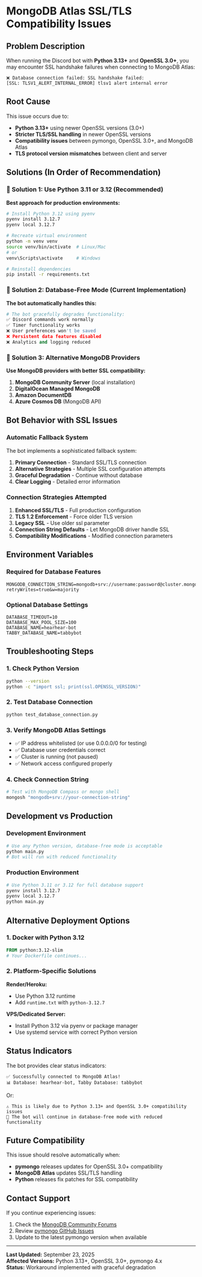 # MongoDB Atlas SSL/TLS Compatibility Issues

## Problem Description

When running the Discord bot with **Python 3.13+** and **OpenSSL 3.0+**, you may encounter SSL handshake failures when connecting to MongoDB Atlas:

```
❌ Database connection failed: SSL handshake failed: 
[SSL: TLSV1_ALERT_INTERNAL_ERROR] tlsv1 alert internal error
```

## Root Cause

This issue occurs due to:
- **Python 3.13+** using newer OpenSSL versions (3.0+)
- **Stricter TLS/SSL handling** in newer OpenSSL versions
- **Compatibility issues** between pymongo, OpenSSL 3.0+, and MongoDB Atlas
- **TLS protocol version mismatches** between client and server

## Solutions (In Order of Recommendation)

### 🥇 Solution 1: Use Python 3.11 or 3.12 (Recommended)

**Best approach for production environments:**

```bash
# Install Python 3.12 using pyenv
pyenv install 3.12.7
pyenv local 3.12.7

# Recreate virtual environment
python -m venv venv
source venv/bin/activate  # Linux/Mac
# or
venv\Scripts\activate     # Windows

# Reinstall dependencies
pip install -r requirements.txt
```

### 🥈 Solution 2: Database-Free Mode (Current Implementation)

**The bot automatically handles this:**

```python
# The bot gracefully degrades functionality:
✅ Discord commands work normally
✅ Timer functionality works
❌ User preferences won't be saved
❌ Persistent data features disabled
❌ Analytics and logging reduced
```

### 🥉 Solution 3: Alternative MongoDB Providers

**Use MongoDB providers with better SSL compatibility:**

1. **MongoDB Community Server** (local installation)
2. **DigitalOcean Managed MongoDB**
3. **Amazon DocumentDB**
4. **Azure Cosmos DB** (MongoDB API)

## Bot Behavior with SSL Issues

### Automatic Fallback System

The bot implements a sophisticated fallback system:

1. **Primary Connection** - Standard SSL/TLS connection
2. **Alternative Strategies** - Multiple SSL configuration attempts
3. **Graceful Degradation** - Continue without database
4. **Clear Logging** - Detailed error information

### Connection Strategies Attempted

1. **Enhanced SSL/TLS** - Full production configuration
2. **TLS 1.2 Enforcement** - Force older TLS version
3. **Legacy SSL** - Use older ssl parameter
4. **Connection String Defaults** - Let MongoDB driver handle SSL
5. **Compatibility Modifications** - Modified connection parameters

## Environment Variables

### Required for Database Features
```env
MONGODB_CONNECTION_STRING=mongodb+srv://username:password@cluster.mongodb.net/dbname?retryWrites=true&w=majority
```

### Optional Database Settings
```env
DATABASE_TIMEOUT=10
DATABASE_MAX_POOL_SIZE=100
DATABASE_NAME=hearhear-bot
TABBY_DATABASE_NAME=tabbybot
```

## Troubleshooting Steps

### 1. Check Python Version
```bash
python --version
python -c "import ssl; print(ssl.OPENSSL_VERSION)"
```

### 2. Test Database Connection
```bash
python test_database_connection.py
```

### 3. Verify MongoDB Atlas Settings
- ✅ IP address whitelisted (or use 0.0.0.0/0 for testing)
- ✅ Database user credentials correct
- ✅ Cluster is running (not paused)
- ✅ Network access configured properly

### 4. Check Connection String
```bash
# Test with MongoDB Compass or mongo shell
mongosh "mongodb+srv://your-connection-string"
```

## Development vs Production

### Development Environment
```bash
# Use any Python version, database-free mode is acceptable
python main.py
# Bot will run with reduced functionality
```

### Production Environment
```bash
# Use Python 3.11 or 3.12 for full database support
pyenv install 3.12.7
pyenv local 3.12.7
python main.py
```

## Alternative Deployment Options

### 1. Docker with Python 3.12
```dockerfile
FROM python:3.12-slim
# Your Dockerfile continues...
```

### 2. Platform-Specific Solutions

**Render/Heroku:**
- Use Python 3.12 runtime
- Add `runtime.txt` with `python-3.12.7`

**VPS/Dedicated Server:**
- Install Python 3.12 via pyenv or package manager
- Use systemd service with correct Python version

## Status Indicators

The bot provides clear status indicators:

```
✅ Successfully connected to MongoDB Atlas!
📊 Database: hearhear-bot, Tabby Database: tabbybot
```

Or:

```
⚠️ This is likely due to Python 3.13+ and OpenSSL 3.0+ compatibility issues
🔄 The bot will continue in database-free mode with reduced functionality
```

## Future Compatibility

This issue should resolve automatically when:
- **pymongo** releases updates for OpenSSL 3.0+ compatibility
- **MongoDB Atlas** updates SSL/TLS handling
- **Python** releases fix patches for SSL compatibility

## Contact Support

If you continue experiencing issues:
1. Check the [MongoDB Community Forums](https://community.mongodb.com/)
2. Review [pymongo GitHub Issues](https://github.com/mongodb/mongo-python-driver/issues)
3. Update to the latest pymongo version when available

---

**Last Updated:** September 23, 2025  
**Affected Versions:** Python 3.13+, OpenSSL 3.0+, pymongo 4.x  
**Status:** Workaround implemented with graceful degradation